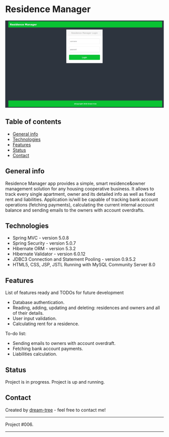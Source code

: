 # Residence Manager
![Login Page](https://github.com/dream-tree/ResidenceManager/blob/master/src/main/webapp/resources/images/login.jpg)


## Table of contents
* [General info](#general-info)
* [Technologies](#technologies)
* [Features](#features)
* [Status](#status)
* [Contact](#contact)

## General info
Residence Manager app provides a simple, smart residence&owner management solution for any housing cooperative business.
It allows to track every single apartment, owner and its detailed info as well as fixed rent and liabilities. Application is/will be capable of tracking bank account operations (fetching payments), calculating the current internal account balance and sending emails to the owners with account overdrafts.

## Technologies
* Spring MVC - version 5.0.8
* Spring Security - version 5.0.7
* Hibernate ORM - version 5.3.2
* Hibernate Validator - version 6.0.12
* JDBC3 Connection and Statement Pooling - version 0.9.5.2
* HTML5, CSS, JSP, JSTL
Running with MySQL Community Server 8.0

## Features
List of features ready and TODOs for future development
* Database authentication.
* Reading, adding, updating and deleting: residences and owners and all of their details.
* User input validation.
* Calculating rent for a residence.

To-do list:
* Sending emails to owners with account overdraft.
* Fetching bank account payments.
* Liabilities calculation.

## Status
Project is in progress.
Project is up and running.

## Contact
Created by [dream-tree](https://github.com/dream-tree/) - feel free to contact me!

---

Project #006.

---